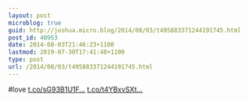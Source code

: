 ```yaml
---
layout: post
microblog: true
guid: http://joshua.micro.blog/2014/08/03/t495883371244191745.html
post_id: 40953
date: 2014-08-03T21:46:23+1100
lastmod: 2019-07-30T17:41:48+1100
type: post
url: /2014/08/03/t495883371244191745.html
---
```

#love [t.co/sG93B1U1F...](http://t.co/sG93B1U1Fc) [t.co/t4YBxvSXt...](http://t.co/t4YBxvSXt3)
